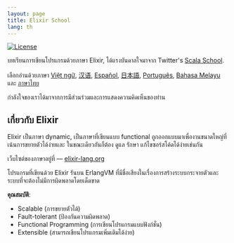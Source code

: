 ```yaml
---
layout: page
title: Elixir School
lang: th
---
```


[![License](http://img.shields.io/badge/license-MIT-brightgreen.svg)](http://opensource.org/licenses/MIT)

บทเรียนการเขียนโปรแกรมด้วยภาษา Elixir, ได้แรงบันดาลใจมาจาก Twitter's [Scala School](http://twitter.github.io/scala_school/).

เลือกอ่านด้วยภาษา [Việt ngữ][vi], [汉语][cn], [Español][es], [日本語][jp], [Português][pt], [Bahasa Melayu][my] และ [ภาษาไทย][th]

[cn]: https://elixirschool.com/cn/
[es]: https://elixirschool.com/es/
[jp]: https://elixirschool.com/jp/
[pt]: https://elixirschool.com/pt/
[vi]: https://elixirschool.com/vi/
[my]: https://elixirschool.com/my/
[th]: https://elixirschool.com/th/

กำลังใจของเราได้มาจากการมีส่วนร่วมและการแสดงความคิดเห็นของท่าน

## เกี่ยวกับ  Elixir

Elixir เป็นภาษา dynamic, เป็นภาษาที่เขียนแบบ functional ถูกออกแบบมาเพื่องานขนาดใหญ่ที่เน้นการขยายตัวได้ง่ายและ
ในขณะเดียวกันก็ต้อง ดูแล รักษา แก้ไขซอร์สโค้ดได้ง่ายเช่นกัน

เว็บไซต์ของภาษาอยู่ที่ — [elixir-lang.org](http://elixir-lang.org/)

โปรแกรมที่เขียนด้วย Elixir รันบน ErlangVM ที่มีชื่อเสียงในเรื่องการสร้างระบบกระจายตัวและระบบที่จะต้องไม่มีการผิดพลาดโดยเด็ดขาด

__คุณสมบัติ__:

+ Scalable (การขยายตัวได้)
+ Fault-tolerant (ป้องกันความผิดพลาด)
+ Functional Programming (การเขียนโปรแกรมแบบฟังก์ชั่น)
+ Extensible (สามารถเขียนโปรแกรมเพิ่มเติมได้ง่าย)
